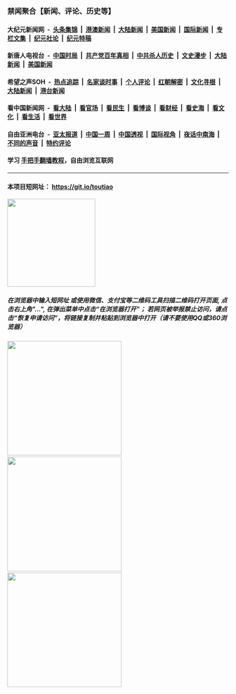 ### 禁闻聚合【新闻、评论、历史等】

#### 大纪元新闻网 &nbsp;-&nbsp; [头条集锦](indexes/E头条集锦.md?t=02040833) &nbsp;|&nbsp; [港澳新闻](indexes/E港澳新闻.md?t=02040833)  &nbsp;|&nbsp; [大陆新闻](indexes/E大陆新闻.md?t=02040833) &nbsp;|&nbsp; [美国新闻](indexes/E美国新闻.md?t=02040833) &nbsp;|&nbsp; [国际新闻](indexes/E国际新闻.md?t=02040833) &nbsp;|&nbsp; [专栏文集](indexes/E专栏文集.md?t=02040833) &nbsp;|&nbsp; [纪元社论](indexes/E纪元社论.md?t=02040833) &nbsp;|&nbsp; [纪元特稿](indexes/E纪元特稿.md?t=02040833) 

#### 新唐人电视台 &nbsp;-&nbsp; [中国时局](indexes/N中国时局.md?t=02040833) &nbsp;|&nbsp; [共产党百年真相](indexes/N共产党百年真相.md?t=02040833) &nbsp;|&nbsp; [中共杀人历史](indexes/N中共杀人历史.md?t=02040833) &nbsp;|&nbsp; [文史漫步](indexes/N文史漫步.md?t=02040833) &nbsp;|&nbsp; [大陆新闻](indexes/N大陆新闻.md?t=02040833) &nbsp;|&nbsp; [美国新闻](indexes/N美国新闻.md?t=02040833)

#### 希望之声SOH &nbsp;-&nbsp; [热点追踪](indexes/H热点追踪.md?t=02040833) &nbsp;|&nbsp; [名家谈时事](indexes/H名家谈时事.md?t=02040833) &nbsp;|&nbsp; [个人评论](indexes/H个人评论.md?t=02040833)  &nbsp;|&nbsp; [红朝解密](indexes/H红朝解密.md?t=02040833) &nbsp;|&nbsp; [文化寻根](indexes/H文化寻根.md?t=02040833) &nbsp;|&nbsp; [大陆新闻](indexes/H大陆新闻.md?t=02040833) &nbsp;|&nbsp; [港台新闻](indexes/H港台新闻.md?t=02040833)

#### 看中国新闻网 &nbsp;-&nbsp; [看大陆](indexes/S看大陆.md?t=02040833) &nbsp;|&nbsp; [看官场](indexes/S看官场.md?t=02040833) &nbsp;|&nbsp; [看民生](indexes/S看民生.md?t=02040833)  &nbsp;|&nbsp; [看博谈](indexes/S看博谈.md?t=02040833) &nbsp;|&nbsp; [看财经](indexes/S看财经.md?t=02040833) &nbsp;|&nbsp; [看史海](indexes/S看史海.md?t=02040833) &nbsp;|&nbsp; [看文化](indexes/S看文化.md?t=02040833) &nbsp;|&nbsp; [看生活](indexes/S看生活.md?t=02040833) &nbsp;|&nbsp; [看世界](indexes/S看世界.md?t=02040833)

#### 自由亚洲电台 &nbsp;-&nbsp; [亚太报道](indexes/R亚太报道.md?t=02040833) &nbsp;|&nbsp; [中国一周](indexes/R中国一周.md?t=02040833) &nbsp;|&nbsp; [中国透视](indexes/R中国透视.md?t=02040833)  &nbsp;|&nbsp; [国际视角](indexes/R国际视角.md?t=02040833) &nbsp;|&nbsp; [夜话中南海](indexes/R夜话中南海.md?t=02040833) &nbsp;|&nbsp; [不同的声音](indexes/R不同的声音.md?t=02040833) &nbsp;|&nbsp; [特约评论](indexes/R特约评论.md?t=02040833)

#### 学习 [手把手翻墙教程](https://github.com/gfw-breaker/guides/wiki)，自由浏览互联网

----

#### 本项目短网址： https://git.io/toutiao
<img src="https://raw.githubusercontent.com/gfw-breaker/banned-news/master/scripts/img/qr.png" width="200px"/>  

##### 在浏览器中输入短网址 或使用微信、支付宝等二维码工具扫描二维码打开页面, 点击右上角"...", 在弹出菜单中点击“在浏览器打开”； 若网页被举报禁止访问，请点击“恢复申请访问”，将链接复制并粘贴到浏览器中打开（请不要使用QQ或360浏览器）

<img src="https://raw.githubusercontent.com/gfw-breaker/banned-news/master/scripts/img/1.png" width="260px"/> &nbsp; <img src="https://raw.githubusercontent.com/gfw-breaker/banned-news/master/scripts/img/2.png" width="260px"/> &nbsp; <img src="https://raw.githubusercontent.com/gfw-breaker/banned-news/master/scripts/img/3.png" width="260px"/>
